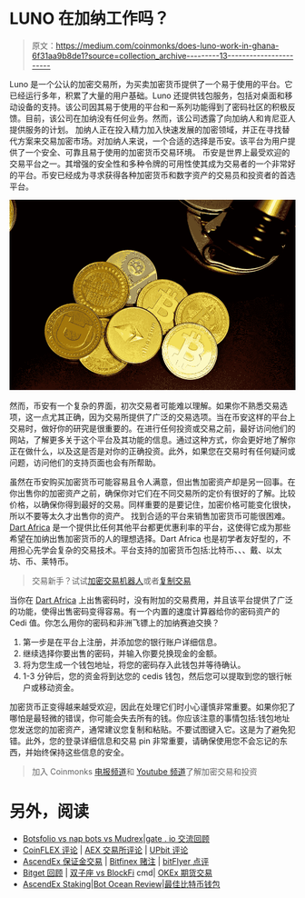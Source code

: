 # LUNO 在加纳工作吗？

> 原文：<https://medium.com/coinmonks/does-luno-work-in-ghana-6f31aa9b8de1?source=collection_archive---------13----------------------->

Luno 是一个公认的加密交易所，为买卖加密货币提供了一个易于使用的平台。它已经运行多年，积累了大量的用户基础。Luno 还提供钱包服务，包括对桌面和移动设备的支持。该公司因其易于使用的平台和一系列功能得到了密码社区的积极反馈。目前，该公司在加纳没有任何业务。然而，该公司透露了向加纳人和肯尼亚人提供服务的计划。
加纳人正在投入精力加入快速发展的加密领域，并正在寻找替代方案来交易加密市场。对加纳人来说，一个合适的选择是币安。该平台为用户提供了一个安全、可靠且易于使用的加密货币交易环境。
币安是世界上最受欢迎的交易平台之一。其增强的安全性和多种令牌的可用性使其成为交易者的一个非常好的平台。币安已经成为寻求获得各种加密货币和数字资产的交易员和投资者的首选平台。

![](img/516b5303a4b517956ac856d0b44d431f.png)

然而，币安有一个复杂的界面，初次交易者可能难以理解。如果你不熟悉交易选项，这一点尤其正确，因为交易所提供了广泛的交易选项。当在币安这样的平台上交易时，做好你的研究是很重要的。在进行任何投资或交易之前，最好访问他们的网站，了解更多关于这个平台及其功能的信息。通过这种方式，你会更好地了解你正在做什么，以及这是否是对你的正确投资。此外，如果您在交易时有任何疑问或问题，访问他们的支持页面也会有所帮助。

虽然在币安购买加密货币可能容易且令人满意，但出售加密资产却是另一回事。在你出售你的加密资产之前，确保你对它们在不同交易所的定价有很好的了解。比较价格，以确保你得到最好的交易。同样重要的是要记住，加密价格可能变化很快，所以不要等太久才出售你的资产。
找到合适的平台来销售加密货币可能很困难。 [Dart Africa](http://dartafrica.io) 是一个提供比任何其他平台都更优惠利率的平台，这使得它成为那些希望在加纳出售加密货币的人的理想选择。Dart Africa 也是初学者友好型的，不用担心先学会复杂的交易技术。平台支持的加密货币包括:比特币、、、戴、以太坊、币、莱特币。

> 交易新手？试试[加密交易机器人](/coinmonks/crypto-trading-bot-c2ffce8acb2a)或者[复制交易](/coinmonks/top-10-crypto-copy-trading-platforms-for-beginners-d0c37c7d698c)

当你在 [Dart Africa](https://play.google.com/store/apps/details?id=com.dartafrica&gl=US) 上出售密码时，没有附加的交易费用，并且该平台提供了广泛的功能，使得出售密码变得容易。有一个内置的速度计算器给你的密码资产的 Cedi 值。你怎么用你的密码和非洲飞镖上的加纳赛迪交换？

1.  第一步是在平台上注册，并添加您的银行账户详细信息。
2.  继续选择你要出售的密码，并输入你要兑换现金的金额。
3.  将为您生成一个钱包地址，将您的密码存入此钱包并等待确认。
4.  1-3 分钟后，您的资金将到达您的 cedis 钱包，然后您可以提取到您的银行帐户或移动资金。

加密货币正变得越来越受欢迎，因此在处理它们时小心谨慎非常重要。如果你犯了哪怕是最轻微的错误，你可能会失去所有的钱。你应该注意的事情包括:钱包地址您发送您的加密资产，通常建议您复制和粘贴。不要试图键入它。这是为了避免犯错。此外，您的登录详细信息和交易 pin 非常重要，请确保使用您不会忘记的东西，并始终保持这些信息的安全。

> 加入 Coinmonks [电报频道](https://t.me/coincodecap)和 [Youtube 频道](https://www.youtube.com/c/coinmonks/videos)了解加密交易和投资

# 另外，阅读

*   [Botsfolio vs nap bots vs Mudrex](/coinmonks/botsfolio-vs-napbots-vs-mudrex-c81344970c02)|[gate . io 交流回顾](/coinmonks/gate-io-exchange-review-61bf87b7078f)
*   [CoinFLEX 评论](https://coincodecap.com/coinflex-review) | [AEX 交易所评论](https://coincodecap.com/aex-exchange-review) | [UPbit 评论](https://coincodecap.com/upbit-review)
*   [AscendEx 保证金交易](https://coincodecap.com/ascendex-margin-trading) | [Bitfinex 赌注](https://coincodecap.com/bitfinex-staking) | [bitFlyer 点评](https://coincodecap.com/bitflyer-review)
*   [Bitget 回顾](https://coincodecap.com/bitget-review) | [双子座 vs BlockFi](https://coincodecap.com/gemini-vs-blockfi) cmd| [OKEx 期货交易](https://coincodecap.com/okex-futures-trading)
*   [AscendEx Staking](https://coincodecap.com/ascendex-staking)|[Bot Ocean Review](https://coincodecap.com/bot-ocean-review)|[最佳比特币钱包](https://coincodecap.com/bitcoin-wallets-india)